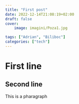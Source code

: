 ```yaml
---
title: "First post"
date: 2022-12-14T21:08:19+02:00
draft: false
cover:
    image: imagini/Poza1.jpg

tags: ["Adrian", "Biliboc"]
categories: ["tech"]    
---
```


# First line
## Second line

This is a pharagraph
